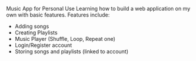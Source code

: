 Music App for Personal Use
Learning how to build a web application on my own with basic features.
Features include:
- Adding songs
- Creating Playlists
- Music Player (Shuffle, Loop, Repeat one)
- Login/Register account
- Storing songs and playlists (linked to account)
